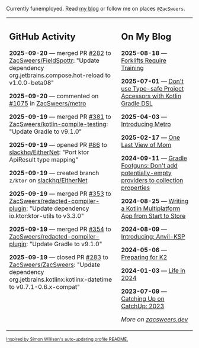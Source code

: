 Currently funemployed. Read [my blog](https://zacsweers.dev/) or follow me on places `@ZacSweers`.

<table><tr><td valign="top" width="60%">

## GitHub Activity
<!-- githubActivity starts -->
**2025-09-20** — merged PR [#282](https://github.com/ZacSweers/FieldSpottr/pull/282) to [ZacSweers/FieldSpottr](https://github.com/ZacSweers/FieldSpottr): "Update dependency org.jetbrains.compose.hot-reload to v1.0.0-beta08"

**2025-09-20** — commented on [#1075](https://github.com/ZacSweers/metro/pull/1075#issuecomment-3314759135) in [ZacSweers/metro](https://github.com/ZacSweers/metro)

**2025-09-19** — merged PR [#381](https://github.com/ZacSweers/kotlin-compile-testing/pull/381) to [ZacSweers/kotlin-compile-testing](https://github.com/ZacSweers/kotlin-compile-testing): "Update Gradle to v9.1.0"

**2025-09-19** — opened PR [#86](https://github.com/slackhq/EitherNet/pull/86) to [slackhq/EitherNet](https://github.com/slackhq/EitherNet): "Port ktor ApiResult type mapping"

**2025-09-19** — created branch `z/ktor` on [slackhq/EitherNet](https://github.com/slackhq/EitherNet)

**2025-09-19** — merged PR [#353](https://github.com/ZacSweers/redacted-compiler-plugin/pull/353) to [ZacSweers/redacted-compiler-plugin](https://github.com/ZacSweers/redacted-compiler-plugin): "Update dependency io.ktor:ktor-utils to v3.3.0"

**2025-09-19** — merged PR [#354](https://github.com/ZacSweers/redacted-compiler-plugin/pull/354) to [ZacSweers/redacted-compiler-plugin](https://github.com/ZacSweers/redacted-compiler-plugin): "Update Gradle to v9.1.0"

**2025-09-19** — closed PR [#283](https://github.com/ZacSweers/ZacSweers/pull/283) to [ZacSweers/ZacSweers](https://github.com/ZacSweers/ZacSweers): "Update dependency org.jetbrains.kotlinx:kotlinx-datetime to v0.7.1-0.6.x-compat"
<!-- githubActivity ends -->
</td><td valign="top" width="40%">

## On My Blog
<!-- blog starts -->
**2025-08-18** — [Forklifts Require Training](https://www.zacsweers.dev/forklifts-require-training/)

**2025-07-01** — [Don't use Type-safe Project Accessors with Kotlin Gradle DSL](https://www.zacsweers.dev/dont-use-type-safe-project-accessors-with-kotlin-gradle-dsl/)

**2025-04-03** — [Introducing Metro](https://www.zacsweers.dev/introducing-metro/)

**2025-02-17** — [One Last View of Mom](https://www.zacsweers.dev/one-last-view-of-mom/)

**2024-09-11** — [Gradle Footguns: Don't add potentially-empty providers to collection properties](https://www.zacsweers.dev/gradle-footgun-adding-empty-providers-to-collection-properties/)

**2024-08-25** — [Writing a Kotlin Multiplatform App from Start to Store](https://www.zacsweers.dev/writing-a-kotlin-multiplatform-app-from-start-to-store/)

**2024-08-09** — [Introducing: Anvil-KSP](https://www.zacsweers.dev/introducing-anvil-ksp/)

**2024-05-06** — [Preparing for K2](https://www.zacsweers.dev/preparing-for-k2/)

**2024-01-03** — [Life in 2024](https://www.zacsweers.dev/life-in-2024/)

**2023-07-09** — [Catching Up on CatchUp: 2023](https://www.zacsweers.dev/catching-up-on-catchup-2023/)
<!-- blog ends -->
_More on [zacsweers.dev](https://zacsweers.dev/)_
</td></tr></table>

<sub><a href="https://simonwillison.net/2020/Jul/10/self-updating-profile-readme/">Inspired by Simon Willison's auto-updating profile README.</a></sub>